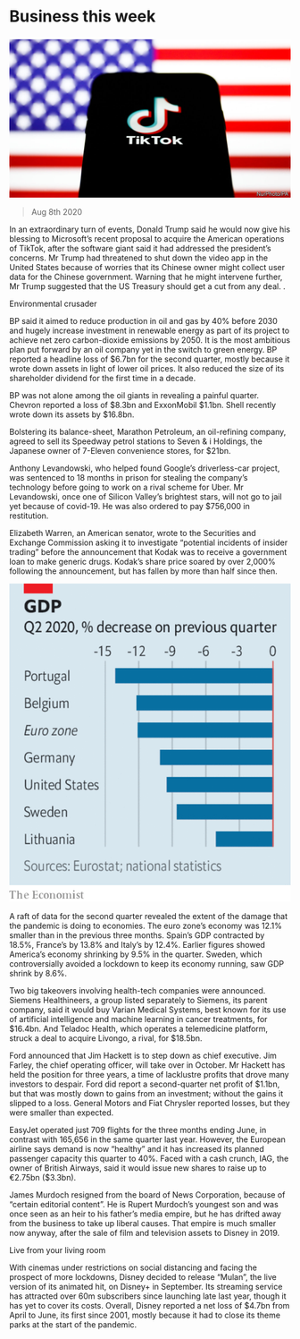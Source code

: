 ###### 

# Business this week 

#####  

![image](images/20200808_WWP501.jpg) 

> Aug 8th 2020 

In an extraordinary turn of events, Donald Trump said he would now give his blessing to Microsoft’s recent proposal to acquire the American operations of TikTok, after the software giant said it had addressed the president’s concerns. Mr Trump had threatened to shut down the video app in the United States because of worries that its Chinese owner might collect user data for the Chinese government. Warning that he might intervene further, Mr Trump suggested that the US Treasury should get a cut from any deal. .

Environmental crusader


BP said it aimed to reduce production in oil and gas by 40% before 2030 and hugely increase investment in renewable energy as part of its project to achieve net zero carbon-dioxide emissions by 2050. It is the most ambitious plan put forward by an oil company yet in the switch to green energy. BP reported a headline loss of $6.7bn for the second quarter, mostly because it wrote down assets in light of lower oil prices. It also reduced the size of its shareholder dividend for the first time in a decade.

BP was not alone among the oil giants in revealing a painful quarter. Chevron reported a loss of $8.3bn and ExxonMobil $1.1bn. Shell recently wrote down its assets by $16.8bn.

Bolstering its balance-sheet, Marathon Petroleum, an oil-refining company, agreed to sell its Speedway petrol stations to Seven &amp; i Holdings, the Japanese owner of 7-Eleven convenience stores, for $21bn.

Anthony Levandowski, who helped found Google’s driverless-car project, was sentenced to 18 months in prison for stealing the company’s technology before going to work on a rival scheme for Uber. Mr Levandowski, once one of Silicon Valley’s brightest stars, will not go to jail yet because of covid-19. He was also ordered to pay $756,000 in restitution.

Elizabeth Warren, an American senator, wrote to the Securities and Exchange Commission asking it to investigate “potential incidents of insider trading” before the announcement that Kodak was to receive a government loan to make generic drugs. Kodak’s share price soared by over 2,000% following the announcement, but has fallen by more than half since then.

![image](images/20200808_WWC099.png) 


A raft of data for the second quarter revealed the extent of the damage that the pandemic is doing to economies. The euro zone’s economy was 12.1% smaller than in the previous three months. Spain’s GDP contracted by 18.5%, France’s by 13.8% and Italy’s by 12.4%. Earlier figures showed America’s economy shrinking by 9.5% in the quarter. Sweden, which controversially avoided a lockdown to keep its economy running, saw GDP shrink by 8.6%.

Two big takeovers involving health-tech companies were announced. Siemens Healthineers, a group listed separately to Siemens, its parent company, said it would buy Varian Medical Systems, best known for its use of artificial intelligence and machine learning in cancer treatments, for $16.4bn. And Teladoc Health, which operates a telemedicine platform, struck a deal to acquire Livongo, a rival, for $18.5bn.

Ford announced that Jim Hackett is to step down as chief executive. Jim Farley, the chief operating officer, will take over in October. Mr Hackett has held the position for three years, a time of lacklustre profits that drove many investors to despair. Ford did report a second-quarter net profit of $1.1bn, but that was mostly down to gains from an investment; without the gains it slipped to a loss. General Motors and Fiat Chrysler reported losses, but they were smaller than expected.

EasyJet operated just 709 flights for the three months ending June, in contrast with 165,656 in the same quarter last year. However, the European airline says demand is now “healthy” and it has increased its planned passenger capacity this quarter to 40%. Faced with a cash crunch, IAG, the owner of British Airways, said it would issue new shares to raise up to €2.75bn ($3.3bn).

James Murdoch resigned from the board of News Corporation, because of “certain editorial content”. He is Rupert Murdoch’s youngest son and was once seen as an heir to his father’s media empire, but he has drifted away from the business to take up liberal causes. That empire is much smaller now anyway, after the sale of film and television assets to Disney in 2019.

Live from your living room

With cinemas under restrictions on social distancing and facing the prospect of more lockdowns, Disney decided to release “Mulan”, the live version of its animated hit, on Disney+ in September. Its streaming service has attracted over 60m subscribers since launching late last year, though it has yet to cover its costs. Overall, Disney reported a net loss of $4.7bn from April to June, its first since 2001, mostly because it had to close its theme parks at the start of the pandemic.

